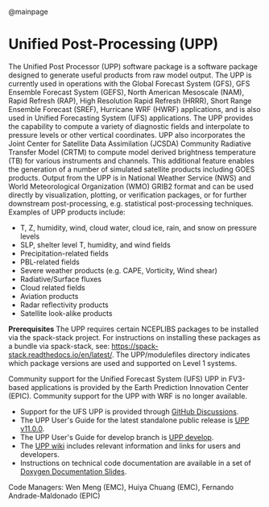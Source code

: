 @mainpage

# Unified Post-Processing (UPP)

The Unified Post Processor (UPP) software package is a software
package designed to generate useful products from raw model
output. The UPP is currently used in operations with the Global
Forecast System (GFS), GFS Ensemble Forecast System (GEFS), North
American Mesoscale (NAM), Rapid Refresh (RAP), High Resolution Rapid
Refresh (HRRR), Short Range Ensemble Forecast (SREF), Hurricane WRF
(HWRF) applications, and is also used in Unified Forecasting System
(UFS) applications. The UPP provides the capability to compute a
variety of diagnostic fields and interpolate to pressure levels or
other vertical coordinates. UPP also incorporates the Joint Center for
Satellite Data Assimilation (JCSDA) Community Radiative Transfer Model
(CRTM) to compute model derived brightness temperature (TB) for
various instruments and channels. This additional feature enables the
generation of a number of simulated satellite products including GOES
products. Output from the UPP is in National Weather Service (NWS) and
World Meteorological Organization (WMO) GRIB2 format and can be used
directly by visualization, plotting, or verification packages, or for
further downstream post-processing, e.g. statistical post-processing
techniques. Examples of UPP products include:

- T, Z, humidity, wind, cloud water, cloud ice, rain, and snow on pressure levels
- SLP, shelter level T, humidity, and wind fields
- Precipitation-related fields
- PBL-related fields
- Severe weather products (e.g. CAPE, Vorticity, Wind shear)
- Radiative/Surface fluxes
- Cloud related fields
- Aviation products
- Radar reflectivity products
- Satellite look-alike products

**Prerequisites**
The UPP requires certain NCEPLIBS packages to be installed via the spack-stack project. For instructions on installing these packages as a bundle via spack-stack, see: https://spack-stack.readthedocs.io/en/latest/. The UPP/modulefiles directory indicates which package versions are used and supported on Level 1 systems.

Community support for the Unified Forecast System (UFS) UPP in FV3-based applications is provided by the
Earth Prediction Innovation Center (EPIC). Community support for the UPP with WRF is no longer available. 

* Support for the UFS UPP is provided through [GitHub Discussions](https://github.com/NOAA-EMC/UPP/discussions).
* The UPP User's Guide for the latest standalone public release is [UPP v11.0.0](https://upp.readthedocs.io/en/upp_v11.0.0/).
* The UPP User's Guide for develop branch is [UPP develop](https://upp.readthedocs.io/en/develop/).
* The [UPP wiki](https://github.com/NOAA-EMC/UPP/wiki) includes relevant information and links for users and developers. 
* Instructions on technical code documentation are available in a set of [Doxygen Documentation Slides](https://github.com/NOAA-EMC/UPP/wiki/DoxygenDocumentation.pdf).

Code Managers: Wen Meng (EMC), Huiya Chuang (EMC), Fernando Andrade-Maldonado (EPIC)


